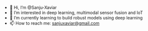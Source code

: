 - 👋 Hi, I’m @Sanju-Xaviar
- 👀 I’m interested in deep learning, multimodal sensor fusion and IoT
- 🌱 I’m currently learning to build robust models using deep learning
- 📫 How to reach me: sanjuxaviar@gmail.com

<!---
Sanju-Xaviar/Sanju-Xaviar is a ✨ special ✨ repository because its `README.md` (this file) appears on your GitHub profile.
You can click the Preview link to take a look at your changes.
--->
